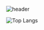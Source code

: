 ![header](https://capsule-render.vercel.app/api?type=waving&color=gradient&height=250&section=header&text=Decoy%20Them%20All😈&stroke=000000&strokeWidth=3&fontAlign=70&fontSize=80)

![Top Langs](https://github-readme-stats.vercel.app/api/top-langs/?username=decoyer&layout=compact)
